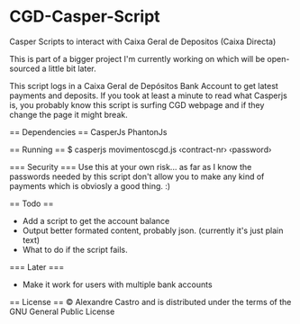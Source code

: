 CGD-Casper-Script
=================

Casper Scripts to interact with Caixa Geral de Depositos (Caixa Directa)

This is part of a bigger project I'm currently working on which will be open-sourced a little bit later.

This script logs in a Caixa Geral de Depósitos Bank Account to get latest payments and deposits.
If you took at least a minute to read what Casperjs is, you probably know this script is surfing CGD webpage and if they change the page it might break.



== Dependencies ==
CasperJs
PhantonJs

== Running ==
$ casperjs movimentoscgd.js ‹contract-nr› ‹password›

=== Security ===
Use this at your own risk... as far as I know the passwords needed by this script don't allow you to make any kind of payments which is obviosly a good thing. :)

== Todo ==
* Add a script to get the account balance
* Output better formated content, probably json. (currently it's just plain text)
* What to do if the script fails.

=== Later ===
* Make it work for users with multiple bank accounts


== License ==
© Alexandre Castro and is distributed under the terms of the GNU General Public License 

